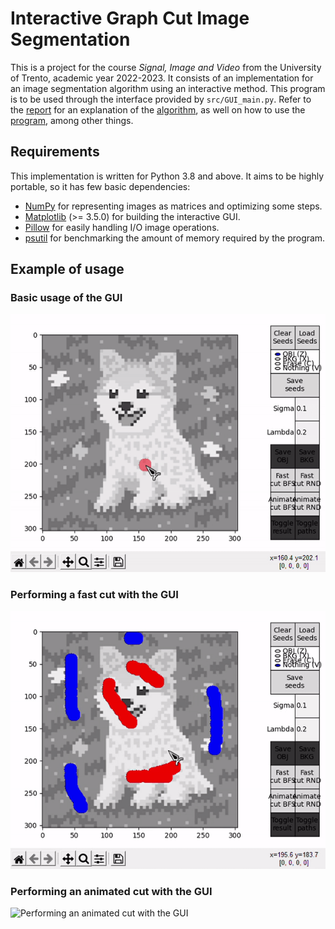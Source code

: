 # Interactive Graph Cut Image Segmentation
This is a project for the course *Signal, Image and Video* from the University of Trento, academic year 2022-2023. It consists of an implementation for an image segmentation algorithm using an interactive method. This program is to be used through the interface provided by `src/GUI_main.py`. Refer to the [report](https://diegobarmor.github.io/interactive-graph-cut-segmentation/index.html) for an explanation of the [algorithm](https://diegobarmor.github.io/interactive-graph-cut-segmentation/index.html#algorithm), as well on how to use the [program](https://diegobarmor.github.io/interactive-graph-cut-segmentation/index.html#implementation), among other things.

## Requirements
This implementation is written for Python 3.8 and above. It aims to be highly portable, so it has few basic dependencies:
- [NumPy](https://numpy.org/) for representing images as matrices and optimizing some steps.
- [Matplotlib](https://matplotlib.org/) (>= 3.5.0) for building the interactive GUI.
- [Pillow](https://pillow.readthedocs.io/en/stable/) for easily handling I/O image operations.
- [psutil](https://pypi.org/project/psutil/) for benchmarking the amount of memory required by the program.

## Example of usage
### Basic usage of the GUI
![Basic usage of the GUI](docs/animations/GUI_seeds.gif)

### Performing a fast cut with the GUI
![Performing a fast cut with the GUI](docs/animations/GUI_fast_cut.gif)

### Performing an animated cut with the GUI
![Performing an animated cut with the GUI](docs/animations/GUI_animate_cut.gif)
